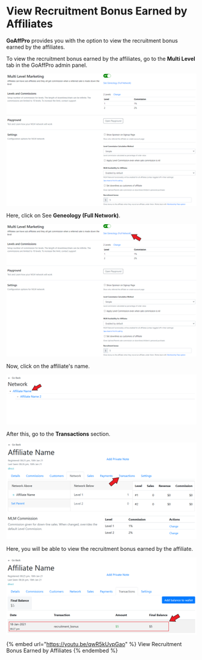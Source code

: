 # View Recruitment Bonus Earned by Affiliates

**GoAffPro** provides you with the option to view the recruitment bonus earned by the affiliates.&#x20;

To view the recruitment bonus earned by the affiliates, go to the **Multi Level** tab in the GoAffPro admin panel.

![Multi Level](<../../../.gitbook/assets/image (856).png>)

Here, click on See **Geneology (Full Network)**.

![Click on See Geneology (Full Network)](<../../../.gitbook/assets/Screenshot 2021-01-18 203119.png>)

Now, click on the affiliate's name.

![Click on the affiliate's name](<../../../.gitbook/assets/Screenshot 2021-01-18 210145.png>)

After this, go to the **Transactions** section.

![Transactions](<../../../.gitbook/assets/Screenshot 2021-01-18 212906 (1).png>)

Here, you will be able to view the recruitment bonus earned by the affiliate.

![](<../../../.gitbook/assets/Screenshot 2021-01-18 213136 (1).png>)

{% embed url="https://youtu.be/qwR5kUvpGao" %}
View Recruitment Bonus Earned by Affiliates
{% endembed %}
